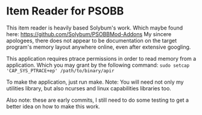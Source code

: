 # Item Reader for PSOBB

This item reader is heavily based Solybum's work.
Which maybe found here: https://github.com/Solybum/PSOBBMod-Addons
My sincere apologees, there does not appear to be documentation on the target
program's memory layout anywhere online, even after extensive googling.

This application requires ptrace permissions in order to read memory from a 
application. Which you may grant by the following command:
`sudo setcap 'CAP_SYS_PTRACE+ep' /path/to/binary/apir`

To make the application, just run make.
Note: You will need not only my utilities library, but also ncurses and linux 
capabilities libraries too.

Also note: these are early commits, I still need to do some testing to get a 
better idea on how to make this work.
